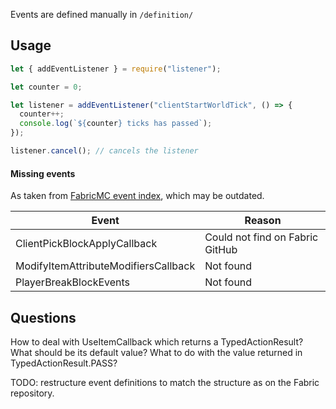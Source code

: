 Events are defined manually in `/definition/`

## Usage

```js
let { addEventListener } = require("listener");

let counter = 0;

let listener = addEventListener("clientStartWorldTick", () => {
  counter++;
  console.log(`${counter} ticks has passed`);
});

listener.cancel(); // cancels the listener
```

#### Missing events

As taken from [FabricMC event index](https://wiki.fabricmc.net/tutorial:event_index), which may be outdated.

| Event                                | Reason                          |
| ------------------------------------ | ------------------------------- |
| ClientPickBlockApplyCallback         | Could not find on Fabric GitHub |
| ModifyItemAttributeModifiersCallback | Not found                       |
| PlayerBreakBlockEvents               | Not found                       |

## Questions

How to deal with UseItemCallback which returns a TypedActionResult? What should be its default value? What to do with the value returned in TypedActionResult.PASS?

TODO: restructure event definitions to match the structure as on the Fabric repository.

